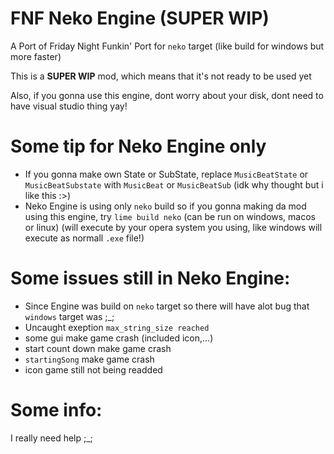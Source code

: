 # FNF Neko Engine (SUPER WIP)
A Port of Friday Night Funkin' Port for `neko` target (like build for windows but more faster)

This is a **SUPER WIP** mod, which means that it's not ready to be used yet

Also, if you gonna use this engine, dont worry about your disk, dont need to have visual studio thing yay!

# Some tip for Neko Engine only
- If you gonna make own State or SubState, replace `MusicBeatState` or `MusicBeatSubstate` with `MusicBeat` or `MusicBeatSub` (idk why thought but i like this :>)
- Neko Engine is using only `neko` build so if you gonna making da mod using this engine, try `lime build neko` (can be run on windows, macos or linux) (will execute by your opera system you using, like windows will execute as normall `.exe` file!)
# Some issues still in Neko Engine:
- Since Engine was build on `neko` target so there will have alot bug that `windows` target was ;_;
- Uncaught exeption `max_string_size reached`
- some gui make game crash (included icon,...)
- start count down make game crash
- `startingSong` make game crash
- icon game still not being readded
# Some info:
I really need help ;_;